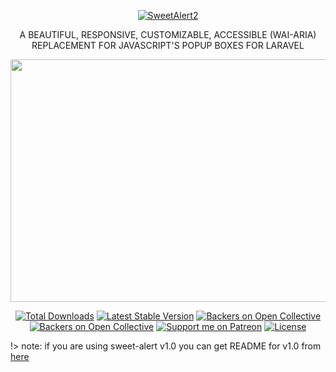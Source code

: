 <p align="center">
  <a href="https://realrashid.github.io/sweet-alert/">
    <img src="https://sweetalert2.github.io/images/swal2-logo.png" alt="SweetAlert2">
  </a>
</p>
<p align="center">
A BEAUTIFUL, RESPONSIVE, CUSTOMIZABLE, ACCESSIBLE (WAI-ARIA) REPLACEMENT FOR JAVASCRIPT'S POPUP BOXES FOR LARAVEL
</p>
<p align="center">
    <img src="https://sweetalert2.github.io/images/sweetalert2.gif" width="562" height="388">
</p>

<p align="center">
<a href="https://packagist.org/packages/realrashid/sweet-alert" target="_blank"><img src="https://poser.pugx.org/realrashid/sweet-alert/d/total.svg" alt="Total Downloads"></a>
<a href="https://packagist.org/packages/realrashid/sweet-alert" target="_blank"><img src="https://poser.pugx.org/realrashid/sweet-alert/v/stable.svg" alt="Latest Stable Version"></a>
<a href="https://opencollective.com/sweet-alert#backers" target="_blank"><img alt="Backers on Open Collective" src="https://opencollective.com/sweet-alert/backers/badge.svg"></a>
<a href="https://opencollective.com/sweet-alert#sponsors" target="_blank"><img alt="Backers on Open Collective" src="https://opencollective.com/sweet-alert/sponsors/badge.svg"></a>
<a href="https://www.patreon.com/realrashid" target="_blank"><img alt="Support me on Patreon" src="http://ionicabizau.github.io/badges/patreon.svg"></a>
<a href="https://packagist.org/packages/realrashid/sweet-alert" target="_blank"><img src="https://poser.pugx.org/realrashid/sweet-alert/license.svg" alt="License"></a>
</p>

!> note: if you are using sweet-alert v1.0 you can get README for v1.0 from [here](https://github.com/realrashid/sweet-alert/blob/1.0/readme.md)

